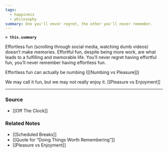 ```yaml
---
tags:
  - happiness
  - philosophy
summary: One you'll never regret, the other you'll never remember.
---
```

**`= this.summary`**

Effortless fun (scrolling through social media, watching dumb videos) doesn’t make memories. Effortful fun, despite being more work, are what leads to a fulfilling and memorable life. You’ll never regret having effortful fun, you’ll never remember having effortless fun. 

Effortless fun can actually be numbing ([[Numbing vs Pleasure]])

We may call it fun, but we may not really enjoy it. [[Pleasure vs Enjoyment]] 

---

### Source
- [[Off The Clock]]

### Related Notes
- [[Scheduled Breaks]] 
- [[Quote for “Doing Things Worth Remembering”]] 
- [[Pleasure vs Enjoyment]]